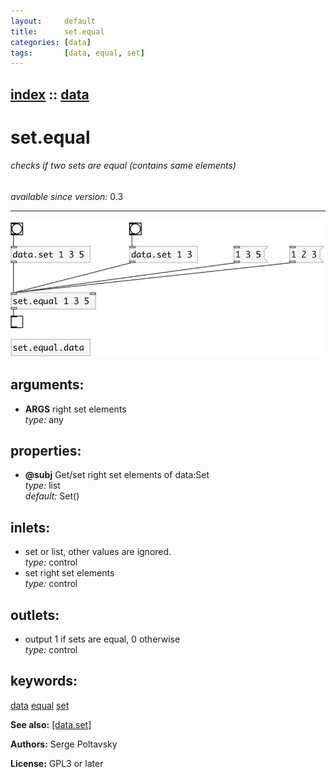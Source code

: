```yaml
---
layout:     default
title:      set.equal
categories: [data]
tags:       [data, equal, set]
---
```

[index](index.html) :: [data](category_data.html)
---

# set.equal

###### checks if two sets are equal (contains same elements)

*available since version:* 0.3

---




[![example](../examples/img/set.equal.jpg)](../examples/pd/set.equal.pd)



## arguments:

* **ARGS**
right set elements<br>
_type:_ any<br>





## properties:

* **@subj** 
Get/set right set elements of data:Set<br>
_type:_ list<br>
_default:_ Set()<br>



## inlets:

* set or list, other values are ignored.<br>
_type:_ control
* set right set elements<br>
_type:_ control



## outlets:

* output 1 if sets are equal, 0 otherwise<br>
_type:_ control



## keywords:

[data](keywords/data.html)
[equal](keywords/equal.html)
[set](keywords/set.html)



**See also:**
[\[data.set\]](data.set.html)




**Authors:** Serge Poltavsky




**License:** GPL3 or later






